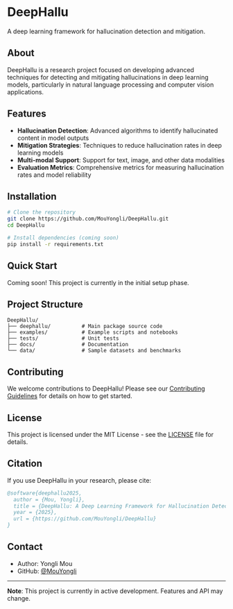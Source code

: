 # DeepHallu

A deep learning framework for hallucination detection and mitigation.

## About

DeepHallu is a research project focused on developing advanced techniques for detecting and mitigating hallucinations in deep learning models, particularly in natural language processing and computer vision applications.

## Features

- **Hallucination Detection**: Advanced algorithms to identify hallucinated content in model outputs
- **Mitigation Strategies**: Techniques to reduce hallucination rates in deep learning models
- **Multi-modal Support**: Support for text, image, and other data modalities
- **Evaluation Metrics**: Comprehensive metrics for measuring hallucination rates and model reliability

## Installation

```bash
# Clone the repository
git clone https://github.com/MouYongli/DeepHallu.git
cd DeepHallu

# Install dependencies (coming soon)
pip install -r requirements.txt
```

## Quick Start

Coming soon! This project is currently in the initial setup phase.

## Project Structure

```
DeepHallu/
├── deephallu/          # Main package source code
├── examples/           # Example scripts and notebooks
├── tests/              # Unit tests
├── docs/               # Documentation
└── data/               # Sample datasets and benchmarks
```

## Contributing

We welcome contributions to DeepHallu! Please see our [Contributing Guidelines](CONTRIBUTING.md) for details on how to get started.

## License

This project is licensed under the MIT License - see the [LICENSE](LICENSE) file for details.

## Citation

If you use DeepHallu in your research, please cite:

```bibtex
@software{deephallu2025,
  author = {Mou, Yongli},
  title = {DeepHallu: A Deep Learning Framework for Hallucination Detection},
  year = {2025},
  url = {https://github.com/MouYongli/DeepHallu}
}
```

## Contact

- Author: Yongli Mou
- GitHub: [@MouYongli](https://github.com/MouYongli)

---

**Note**: This project is currently in active development. Features and API may change.